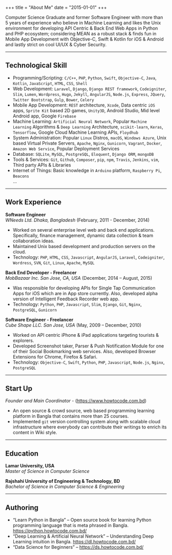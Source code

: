 +++
title = "About Me"
date = "2015-01-01"
+++

Computer Science Graduate and former Software Engineer with more than 5 years of experience who believe in Machine Learning and likes the Unix environment for developing API Centric & Back End Web Apps in Python and PHP ecosystem; considering MEAN as a robust stack & finds fun in Mobile App Development with Objective-C, Swift & Kotlin for iOS & Android and lastly strict on cool UI/UX & Cyber Security.

***

Technological Skill
-
* Programming/Scripting: `C/C++`, `PHP`, `Python`, `Swift`, `Objective-C`, `Java`, `Kotlin`, `JavaScript`, `HTML`, `CSS`, `Shell`
* Web Development: `Laravel`, `Django`, `Django REST framework`, `Codeigniter`, `Slim`, `Lumen`, `Wordpress`, `Hugo`, `Jekyll`, `AngularJS`, `Node.js`, `Express`, `JQuery`, `Twitter Bootstrap`, `Gulp`, `Bower`, `Celery`
* Mobile App Development: `REST` architecture, `Xcode`, Data centric `iOS` apps, `Sprite Kit` based 2D games, `Unity3D`, Android Studio, Mid level Android app, Google `Firebase`
* Machine Learning: `Artificial Neural Network`, Popular `Machine Learning` Algorithms & `Deep Learning` Architecture, `scikit-learn`, `Keras`, `Tensorflow`, Google Cloud Machine Learning APIs, `Floydhub`
* System Administration: Popular `Linux` Distros, `macOS`, `Windows Azure`, Unix based Virtual Private Servers, `Apache`, `Nginx`, `Gunicorn`, `Vagrant`, `Docker`, `Amazon Web Service`, Popular Deployment Services
* Database: `SQLite`, `MySQL`, `PostgreSQL`, `Eloquent`, `Django ORM`, `mongoDB`
* Tools & Services: `Git`, `Github`, `Composer`, `pip`, `npm`, `Travis`, `Jenkins`, `vim`, Third party APIs & Libraries
* Internet of Things: Basic knowledge in `Arduino` platform, `Raspberry Pi`, `Beacons`  
...

***  

Work Experience
-
**Software Engineer**  
*WNeeds Ltd. Dhaka, Bangladesh*
(February, 2011 - December, 2014)   

* Worked on several enterprise level web and back end applications. Specifically, finance management, dynamic data collection & team collaboration ideas. 
* Maintained Unix based development and production servers on the cloud.
* Technology: `PHP`, `HTML`, `CSS`, `Javascript`, `AngularJS`, `Laravel`, `Codeigniter`, `Wordress`, `SVN`, `Git`, `Linux`, `Apache`, `MySQL`

**Back End Developer - Freelancer**  
*MobBazaar Inc. San Jose, CA, USA*
(December, 2014 – August, 2015)  

* Was responsible for developing APIs for Single Tap Communication Apps for iOS which are in App store currently. Also, developed alpha version of Intelligent Feedback Recorder web app.
* Technology: `Python`, `PHP`, `Javascript`, `Slim`, `Django`, `Git`, `Nginx`, `PostgreSQL`, `Gunicorn`

**Software Engineer - Freelancer**  
*Cube Shape LLC. San Jose, USA*
(May, 2009 – December, 2010)  

* Worked on API centric iPhone & iPad applications targeting tourists & explorers.
* Developed Screenshot taker, Parser & Push Notification Module for one of their Social Bookmarking web services. Also, developed Browser Extensions for Chrome, Firefox & Safari.
* Technology: `Objective-C`, `Swift`, `Python`, `PHP`, `Javascript`, `Node.js`, `Nginx`, `PostgreSQL`

***  

Start Up  
-
*Founder and Main Coordinator* - 
(https://www.howtocode.com.bd)  

* An open source & crowd source, web based programming learning platform in Bangla that contains more than 25 courses. 
* Implemented `git` version controlling system along with scalable cloud infrastructure where everybody can contribute their writings to enrich its content in Wiki style.

***  

Education 
-
**Lamar University, USA**  
*Master of Science in Computer Science*  

**Rajshahi University of Engineering & Technology, BD**   
*Bachelor of Science in Computer Science & Engineering*   

***  

Authoring
-
* “Learn Python in Bangla” – Open source book for learning Python programming language that is meta phrased in Bangla. https://python.howtocode.com.bd/  
* “Deep Learning & Artificial Neural Network” – Understanding Deep Learning intuition in Bangla. https://dl.howtocode.com.bd/ 
* “Data Science for Beginners” –  https://ds.howtocode.com.bd/